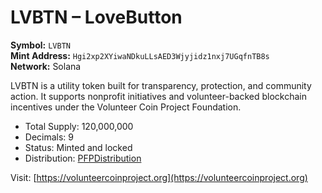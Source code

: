 # LVBTN – LoveButton

**Symbol:** `LVBTN`  
**Mint Address:** `Hgi2xp2XYiwaNDkuLLsAED3Wjyjidz1nxj7UGqfnTB8s
`  
**Network:** Solana

LVBTN is a utility token built for transparency, protection, and community action. It supports nonprofit initiatives and volunteer-backed blockchain incentives under the Volunteer Coin Project Foundation.

- Total Supply: 120,000,000
- Decimals: 9
- Status: Minted and locked
- Distribution: [PFPDistribution](https://solscan.io/account/Hgi2xp2XYiwaNDkuLLsAED3Wjyjidz1nxj7UGqfnTB8s
)

Visit: [https://volunteercoinproject.org](https://volunteercoinproject.org)
